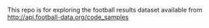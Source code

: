 This repo is for exploring the football results dataset available from 
http://api.football-data.org/code_samples
